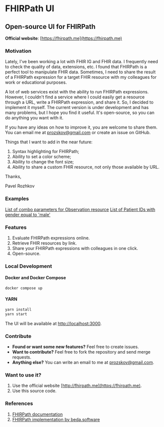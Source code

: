 # FHIRPath UI
## Open-source UI for FHIRPath
**Official website**: [https://fhirpath.me](https://fhirpath.me)
### Motivation
Lately, I've been working a lot with FHIR IG and FHIR data. I frequently need to check the quality of data, extensions, etc. I found that FHIRPath is a perfect tool to manipulate FHIR data. Sometimes, I need to share the result of a FHIRPath expression for a target FHIR resource with my colleagues for work or educational purposes.

A lot of web services exist with the ability to run FHIRPath expressions. However, I couldn't find a service where I could easily get a resource through a URL, write a FHIRPath expression, and share it. So, I decided to implement it myself. The current version is under development and has many problems, but I hope you find it useful. It's open-source, so you can do anything you want with it.

If you have any ideas on how to improve it, you are welcome to share them. You can email me at prozskov@gmail.com or create an issue on GitHub.

Things that I want to add in the near future:
1. Syntax highlighting for FHIRPath;
2. Ability to set a color scheme;
3. Ability to change the font size;
4. Ability to share a custom FHIR resource, not only those available by URL.

Thanks,

Pavel Rozhkov
### Examples
[List of combo parameters for Observation resource](https://fhirpath.me?url=https%3A%2F%2Fwww.hl7.org%2Ffhir%2Fus%2Fcore%2FCapabilityStatement-us-core-server.json&expression=CapabilityStatement.rest.resource.where(%0A%20%20%20%20type%3D'Observation').extension.where(%0A%20%20%20%20%20%20%20%20url%3D'http%3A%2F%2Fhl7.org%2Ffhir%2FStructureDefinition%2Fcapabilitystatement-search-parameter-combination'))
[List of Patient IDs with gender equal to 'male'](https://fhirpath.me?url=https%3A%2F%2Fserver.fire.ly%2FPatient&expression=Bundle.entry.resource.where(gender%3D'male').id)
### Features
1. Evaluate FHIRPath expressions online.
2. Retrieve FHIR resources by link.
3. Share your FHIRPath expressions with colleagues in one click.
4. Open-source.
### Local Development
#### Docker and Docker Compose
```bash
docker compose up
```
#### YARN
```bash
yarn install
yarn start
```

The UI will be available at [http://localhost:3000](http://localhost:3000).

### Contribute
* **Found or want some new features?** Feel free to create issues.
* **Want to contribute?** Feel free to fork the repository and send merge requests.
* **Anything else?** You can write an email to me at prozskov@gmail.com.

### Want to use it?
1. Use the official website [http://fhirpath.me](https://fhirpath.me).
2. Use this source code.

### References
1. [FHIRPath documentation](https://build.fhir.org/fhirpath.html)
2. [FHIRPath implementation by beda.software](https://github.com/beda-software/fhirpath-py)

